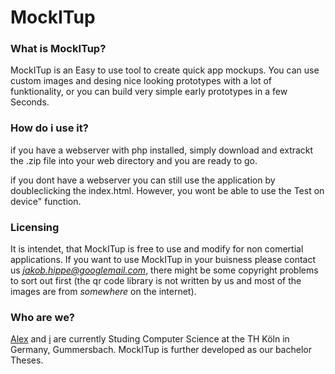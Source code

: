 # MockITup

### What is MockITup?

MockITup is an Easy to use tool to create quick app mockups.
You can use custom images and desing nice looking prototypes
with a lot of funktionality, or you can build very simple
early prototypes in a few Seconds.

### How do i use it?

if you have a webserver with php installed, simply download and 
extrackt the .zip file into your web directory and you are ready to go.

if you dont have a webserver you can still use the application by doubleclicking
the index.html. However, you wont be able to use the Test on device" function.

### Licensing

It is intendet, that MockITup is free to use and modify for non comertial applications.
If you want to use MockITup in your buisness please contact us *jakob.hippe@googlemail.com*, 
there might be some copyright problems to sort out first (the qr code library is not written 
by us and most of the images are from *somewhere* on the internet).

### Who are we?

[Alex](https://github.com/Erandurthil) and [i](https://github.com/Farantir) are 
currently Studing Computer Science at the TH Köln in Germany, Gummersbach.
MockITup is further developed as our bachelor Theses.

